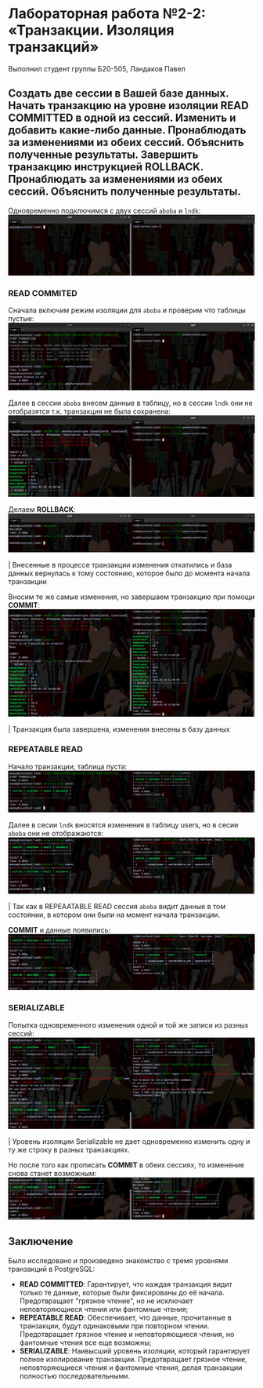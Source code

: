# Лабораторная работа №2-2: «Транзакции. Изоляция транзакций»

Выполнил студент группы Б20-505, Ландаков Павел

## Создать две сессии в Вашей базе данных. Начать транзакцию на уровне изоляции READ COMMITTED в одной из сессий. Изменить и добавить какие-либо данные. Пронаблюдать за изменениями из обеих сессий. Объяснить полученные результаты. Завершить транзакцию инструкцией ROLLBACK. Пронаблюдать за изменениями из обеих сессий. Объяснить полученные результаты.

Одновременно подключимся с двух сессий `aboba` и `lndk`:
![Alt text](image.png)

### READ COMMITED

Сначала включим режим изоляции для `aboba` и проверим что таблицы пустые:
![Alt text](image-1.png)

Далее в сессии `aboba` внесем данные в таблицу, но в сессии `lndk` они не отобразятся т.к. транзакция не была сохранена:
![Alt text](image-2.png)

Делаем **ROLLBACK**:
![Alt text](image-3.png)

| Внесенные в процессе транзакции изменения откатились и база данных вернулась к тому состоянию, которое было до момента начала транзакции

Вносим те же самые изменения, но завершаем транзакцию при помощи **COMMIT**:
![Alt text](image-4.png)

| Транзакция была завершена, изменения внесены в базу данных

### REPEATABLE READ

Начало транзакции, таблица пуста:
![Alt text](image-5.png)

Далее в сесии `lndk` вносятся изменения в таблицу users, но в сесии `aboba` они не отображаются:
![Alt text](image-6.png)

| Так как в REPEAATABLE READ сессия `aboba` видит данные в том состоянии, в котором они были на момент начала транзакции.

**COMMIT** и данные появились:
![Alt text](image-7.png)

### SERIALIZABLE

Попытка одновременного изменения одной и той же записи из разных сессий:
![Alt text](image-8.png)

| Уровень изоляции Serializable не дает одновременно изменить одну и ту же строку в разных транзакциях.

Но после того как прописать **COMMIT** в обеих сессиях, то изменение снова станет возможным:
![Alt text](image-9.png)

## Заключение

Было исследовано и произведено знакомство с тремя уровнями транзакций в PostgreSQL:
- **READ COMMITTED**: Гарантирует, что каждая транзакция видит только те данные, которые были фиксированы до её начала. Предотвращает "грязное чтение", но не исключает неповторяющиеся чтения или фантомные чтения;
- **REPEATABLE READ**: Обеспечивает, что данные, прочитанные в транзакции, будут одинаковыми при повторном чтении. Предотвращает грязное чтение и неповторяющиеся чтения, но фантомные чтения все еще возможны;
- **SERIALIZABLE**: Наивысший уровень изоляции, который гарантирует полное изолирование транзакции. Предотвращает грязное чтение, неповторяющиеся чтения и фантомные чтения, делая транзакции полностью последовательными.
